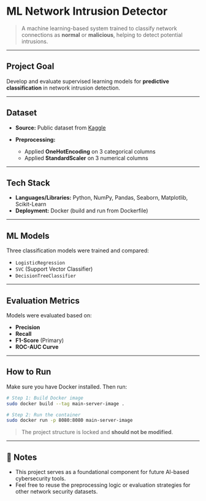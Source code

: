 # ML Network Intrusion Detector

> A machine learning-based system trained to classify network connections as **normal** or **malicious**, helping to detect potential intrusions.

---

## Project Goal

Develop and evaluate supervised learning models for **predictive classification** in network intrusion detection.

---

## Dataset

* **Source:** Public dataset from [Kaggle](https://www.kaggle.com/)
* **Preprocessing:**

  * Applied **OneHotEncoding** on 3 categorical columns
  * Applied **StandardScaler** on 3 numerical columns

---

##  Tech Stack

* **Languages/Libraries:** Python, NumPy, Pandas, Seaborn, Matplotlib, Scikit-Learn
* **Deployment:** Docker (build and run from Dockerfile)

---

## ML Models

Three classification models were trained and compared:

* `LogisticRegression`
* `SVC` (Support Vector Classifier)
* `DecisionTreeClassifier`

---

## Evaluation Metrics

Models were evaluated based on:

* **Precision**
* **Recall**
* **F1-Score** (Primary)
* **ROC-AUC Curve**

---

## How to Run

Make sure you have Docker installed. Then run:

```bash
# Step 1: Build Docker image
sudo docker build --tag main-server-image .

# Step 2: Run the container
sudo docker run -p 8080:8080 main-server-image
```

> The project structure is locked and **should not be modified**.

---

## 📌 Notes

* This project serves as a foundational component for future AI-based cybersecurity tools.
* Feel free to reuse the preprocessing logic or evaluation strategies for other network security datasets.
